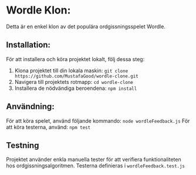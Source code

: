 # Wordle Klon:
Detta är en enkel klon av det populära ordgissningsspelet Wordle.
## Installation:
För att installera och köra projektet lokalt, följ dessa steg:

1. Klona projektet till din lokala maskin: `git clone https://github.com/MustafaGood/wordle-clone.git`
2. Navigera till projektets rotmapp: `cd wordle-clone`
3. Installera de nödvändiga beroendena: `npm install`
## Användning:
För att köra spelet, använd följande kommando: `node wordleFeedback.js`
För att köra testerna, använd: `npm test`
## Testning
Projektet använder enkla manuella tester för att verifiera funktionaliteten hos ordgissningsalgoritmen. Testerna definieras i `wordleFeedback.test.js`
